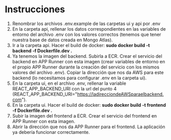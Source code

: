 # Instrucciones

1. Renombrar los archivos .env.example de las carpetas ui y api por .env
2. En la carpeta api, rellenar los datos correspondientes en las variables de entorno del archivo .env con los valores correctos (tenemos que tener nuestra base de datos creada en Mongo Atlas).
3. Ir a la carpeta api. Hacer el build de docker: **sudo docker build -t backend -f Dockerfile.dev .**
4. Ya tenemos la imagen del backend. Subirla a ECR. Crear el servicio del backend en APP Runner con esta imagen (crear variables de entorno en el propio APP Runner durante la creación del servicio con los mismos valores del archivo .env). Copiar la dirección que nos da AWS para este backend (lo necesitamos para configurar .env en la carpeta ui).
5. En la carpeta ui, en el archivo .env, rellenar la variable REACT_APP_BACKEND_URI con la url del punto 4 (REACT_APP_BACKEND_URI="https://ladirecciondeAWSparaelbackend.com").
6. En la carpeta ui. Hacer el build de docker: **sudo docker build -t frontend -f Dockerfile.dev .**
7. Subir la imagen del frontend a ECR. Crear el servicio del frontend en APP Runner con esta imagen.
8. Abrir la dirección que nos da APP Runner para el frontend. La aplicación ya debería funcionar correctamente.
